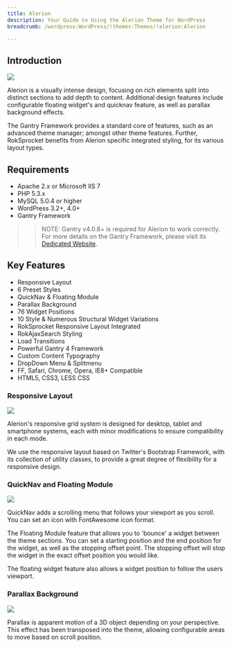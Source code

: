 ```yaml
---
title: Alerion
description: Your Guide to Using the Alerion Theme for WordPress
breadcrumb: /wordpress:WordPress/!themes:Themes/!alerion:Alerion

---
```


Introduction
-----

![][theme]

Alerion is a visually intense design, focusing on rich elements split into distinct sections to add depth to content. Additional design features include configurable floating widget's and quicknav feature, as well as parallax background effects.

The Gantry Framework provides a standard core of features, such as an advanced theme manager; amongst other theme features. Further, RokSprocket benefits from Alerion specific integrated styling, for its various layout types.

Requirements
-----

* Apache 2.x or Microsoft IIS 7
* PHP 5.3.x
* MySQL 5.0.4 or higher
* WordPress 3.2+, 4.0+
* Gantry Framework

>> NOTE: Gantry v4.0.8+ is required for Alerion to work correctly. For more details on the Gantry Framework, please visit its [Dedicated Website][gantry].

Key Features
-----

* Responsive Layout
* 6 Preset Styles
* QuickNav & Floating Module
* Parallax Background
* 76 Widget Positions
* 10 Style & Numerous Structural Widget Variations
* RokSprocket Responsive Layout Integrated
* RokAjaxSearch Styling
* Load Transitions
* Powerful Gantry 4 Framework
* Custom Content Typography
* DropDown Menu & Splitmenu
* FF, Safari, Chrome, Opera, IE8+ Compatible
* HTML5, CSS3, LESS CSS

### Responsive Layout

![][responsive]

Alerion's responsive grid system is designed for desktop, tablet and smartphone systems, each with minor modifications to ensure compatibility in each mode.

We use the responsive layout based on Twitter's Bootstrap Framework, with its collection of utility classes, to provide a great degree of flexibility for a responsive design.

### QuickNav and Floating Module

![][quicknav]

QuickNav adds a scrolling menu that follows your viewport as you scroll. You can set an icon with FontAwesome icon format.

The Floating Module feature that allows you to 'bounce' a widget between the theme sections. You can set a starting position and the end position for the widget, as well as the stopping offset point. The stopping offset will stop the widget in the exact offset position you would like.

The floating widget feature also allows a widget position to follow the users viewport.

### Parallax Background

![][parallax]

Parallax is apparent motion of a 3D object depending on your perspective. This effect has been transposed into the theme, allowing configurable areas to move based on scroll position.

[gantry]: http://gantry.org/
[gantry_install]: ../../start/gantry.md
[download]: http://www.rockettheme.com/wordpress-downloads/club/3516-alerion
[theme]: assets/alerion2.jpeg
[responsive]: assets/responsive.jpg
[quicknav]: assets/quicknav.jpg
[parallax]: assets/parallax.jpg